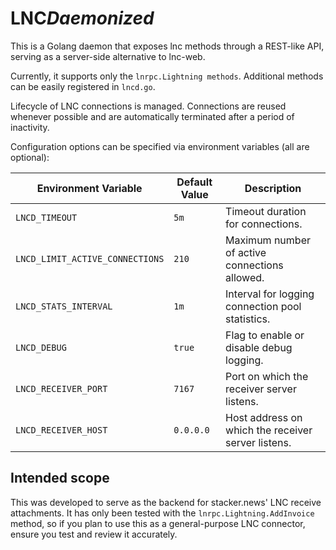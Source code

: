 # LNC*Daemonized* 

This is a Golang daemon that exposes lnc methods through a REST-like API, serving as a server-side alternative to lnc-web.

Currently, it supports only the `lnrpc.Lightning methods`. 
Additional methods can be easily registered in `lncd.go`.

Lifecycle of LNC connections is managed. Connections are reused whenever possible and are automatically terminated after a period of inactivity.

Configuration options can be specified via environment variables (all are optional):


| Environment Variable    | Default Value   | Description                                                                 |
|-------------------------|-----------------|-----------------------------------------------------------------------------|
| `LNCD_TIMEOUT`           | `5m` | Timeout duration for connections.                                           |
| `LNCD_LIMIT_ACTIVE_CONNECTIONS` | `210`           | Maximum number of active connections allowed.                               |
| `LNCD_STATS_INTERVAL`    | `1m` | Interval for logging connection pool statistics.                            |
| `LNCD_DEBUG`             | `true`         | Flag to enable or disable debug logging.                                    |
| `LNCD_RECEIVER_PORT`     | `7167`          | Port on which the receiver server listens.                                  |
| `LNCD_RECEIVER_HOST`     | `0.0.0.0`       | Host address on which the receiver server listens.                          |



## Intended scope

This was developed to serve as the backend for stacker.news' LNC receive attachments. 
It has only been tested with the `lnrpc.Lightning.AddInvoice` method, so if you plan to use this as a general-purpose LNC connector, ensure you test and review it accurately.

